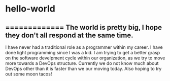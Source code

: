 # hello-world
=============
The world is pretty big, I hope they don't all respond at the same time.
-----------------------------------------------------------------------
I have never had a traditional role as a programmer within my career. I have done light programming since I was a kid. I am trying to get a better grasp on the software develpment cycle within our organization, as we try to move more towards a DevOps structure. Currently we do not know much about DevOps other than it is faster than we our moving today.
Also hoping to try out some moon tacos!
